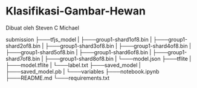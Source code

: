 # Klasifikasi-Gambar-Hewan
Dibuat oleh Steven C Michael

submission
├───tfjs_model
| ├───group1-shard1of8.bin
| ├───group1-shard2of8.bin
| ├───group1-shard3of8.bin
| ├───group1-shard4of8.bin
| ├───group1-shard5of8.bin
| ├───group1-shard6of8.bin
| ├───group1-shard7of8.bin
| ├───group1-shard8of8.bin
| └───model.json
├───tflite
| ├───model.tflite
| └───label.txt
├───saved_model
| ├───saved_model.pb
| └───variables
├───notebook.ipynb
├───README.md
└───requirements.txt
